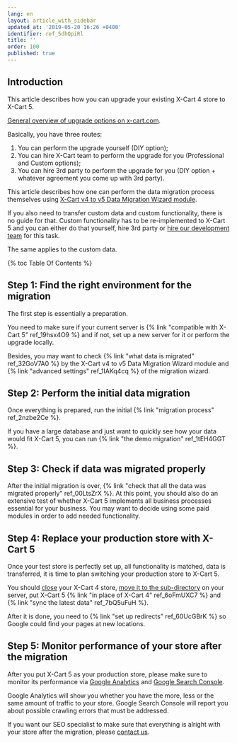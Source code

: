 ```yaml
---
lang: en
layout: article_with_sidebar
updated_at: '2019-05-20 16:26 +0400'
identifier: ref_5dhQpiRl
title: ''
order: 100
published: true
---
```

## Introduction

This article describes how you can upgrade your existing X-Cart 4 store to X-Cart 5.

[General overview of upgrade options on x-cart.com](https://www.x-cart.com/x-cart-migration.html).

Basically, you have three routes:
1. You can perform the upgrade yourself (DIY option);
2. You can hire X-Cart team to perform the upgrade for you (Professional and Custom options);
3. You can hire 3rd party to perform the upgrade for you (DIY option + whatever agreement you come up with 3rd party).

This article describes how one can perform the data migration process themselves using [X-Cart v4 to v5 Data Migration Wizard module](https://market.x-cart.com/addons/migration-wizard.html).

If you also need to transfer custom data and custom functionality, there is no guide for that. 
Custom functionality has to be re-implemented to X-Cart 5 and you can either do that yourself, hire 3rd party or [hire our development team](https://www.x-cart.com/contact-us.html) for this task.

The same applies to the custom data.

{% toc Table Of Contents %}

## Step 1: Find the right environment for the migration

The first step is essentially a preparation.

You need to make sure if your current server is {% link "compatible with X-Cart 5" ref_19hsx4O9 %} and if not, set up a new server for it or perform the upgrade locally.

Besides, you may want to check {% link "what data is migrated" ref_32GoV7A0 %} by the X-Cart v4 to v5 Data Migration Wizard module and {% link "advanced settings" ref_1IAKq4cq %} of the migration wizard.

## Step 2: Perform the initial data migration

Once everything is prepared, run the initial {% link "migration process" ref_2nzbe2Ce %}.

If you have a large database and just want to quickly see how your data would fit X-Cart 5, you can run {% link "the demo migration" ref_1tEH4GGT %}.

## Step 3: Check if data was migrated properly

After the initial migration is over, {% link "check that all the data was migrated properly" ref_00LtsZrX %}.
At this point, you should also do an extensive test of whether X-Cart 5 implements all business processes essential for your business. You may want to decide using some paid modules in order to add needed functionality.

## Step 4: Replace your production store with X-Cart 5

Once your test store is perfectly set up, all functionality is matched, data is transferred, it is time to plan switching your production store to X-Cart 5.

You should [close](https://help.x-cart.com/X-Cart:General_Options#Common_store_options) your X-Cart 4 store, [move it to the sub-directory](https://help.x-cart.com/X-Cart:Moving_store_to_web-root_directory) on your server, put X-Cart 5 {% link "in place of X-Cart 4" ref_6oFmUXC7 %} and {% link "sync the latest data" ref_7bQ5uFuH %}.

After it is done, you need to {% link "set up redirects" ref_60UcGBrK %} so Google could find your pages at new locations.

## Step 5: Monitor performance of your store after the migration

After you put X-Cart 5 as your production store, please make sure to monitor its performance via [Google Analytics](https://analytics.google.com/analytics/web/) and [Google Search Console](https://search.google.com/search-console).

Google Analytics will show you whether you have the more, less or the same amount of traffic to your store. Google Search Console will report you about possible crawling errors that must be addressed.

If you want our SEO specialist to make sure that everything is alright with your store after the migration, please [contact us](https://www.x-cart.com/contact-us.html).
